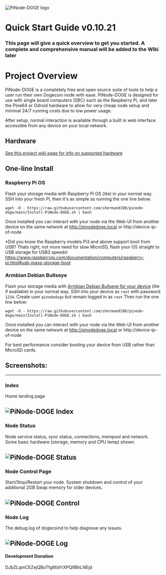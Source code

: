 ![PiNode-DOGE logo](https://github.com/shermand100/pinode-doge/blob/main/Images/pinode-doge-banner.png)

# Quick Start Guide v0.10.21

### This page will give a quick overview to get you started. A complete and comprehensive manual will be added to the Wiki later

# Project Overview

PiNode-DOGE is a completely free and open source suite of tools to help a user run their own Dogecoin node with ease. PiNode-DOGE is designed for use with single board computers (SBC) such as the Raspberry Pi, and later the Pine64 or Odroid hardware to allow for very cheap node setup and minimal 24/7 running costs due to low power usage.

After setup, normal interaction is available through a built in web interface accessible from any device on your local network.

## Hardware

[See this project wiki page for info on supported hardware](https://github.com/shermand100/pinode-doge/wiki/Hardware)

## One-line Install
### Raspberry Pi OS
Flash your storage media with Raspberry Pi OS (lite) in your normal way. SSH into your fresh Pi, then it's as simple as running the one line below.

`wget -O - https://raw.githubusercontent.com/shermand100/pinode-doge/main/Install-PiNode-DOGE.sh | bash`

Once installed you can interact with your node via the Web-UI from another device on the same network at http://pinodedoge.local or http://device-ip-of-node

*Did you know the Raspberry models Pi3 and above support boot from USB? Thats right, not more need for slow MicroSD, flash your OS straight to USB storage for USB3 speeds!
https://www.raspberrypi.com/documentation/computers/raspberry-pi.html#usb-mass-storage-boot

### Armbian Debian Bullseye
Flash your storage media with [Armbian Debian Bullseye for your device](https://www.armbian.com/download/) (lite if available) in your normal way. SSH into your device as `root` with password `1234`. Create user `pinodedoge` but remain logged in as `root` Then run the one line below:

`wget -O - https://raw.githubusercontent.com/shermand100/pinode-doge/main/Install-PiNode-DOGE.sh | bash`

Once installed you can interact with your node via the Web-UI from another device on the same network at http://pinodedoge.local or http://device-ip-of-node

For best performance consider booting your device from USB rather than MicroSD cards.

## Screenshots:
---
### Index

Home landing page

![PiNode-DOGE Index](https://github.com/shermand100/pinode-doge/blob/main/Images/screenshots/index.png)
---
### Node Status

Node service status, sync status, connections, mempool and network. Some basic hardware (storage, memory and CPU temp) shown.

![PiNode-DOGE Status](https://github.com/shermand100/pinode-doge/blob/main/Images/screenshots/nodeStatus.png)
---
### Node Control Page

Start/Stop/Restart your node. System shutdown and control of your additional 2GB Swap memory for older devices.

![PiNode-DOGE Control](https://github.com/shermand100/pinode-doge/blob/main/Images/screenshots/nodeControl.png)
---
### Node Log

The debug.log of dogecoind to help diagnose any issues.

![PiNode-DOGE Log](https://github.com/shermand100/pinode-doge/blob/main/Images/screenshots/log.png)
---
#### Development Donation
DJbZLqmCEZejQBoTfg6faYrXPQ9BhLNEjd
